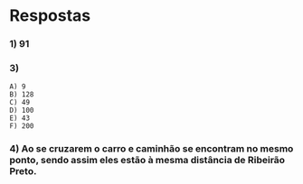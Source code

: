 # Respostas

### 1) 91
### 3) 
    A) 9
    B) 128
    C) 49
    D) 100
    E) 43
    F) 200
### 4)  Ao se cruzarem o carro e caminhão se encontram no mesmo ponto, sendo assim eles estão à mesma distância de Ribeirão Preto.